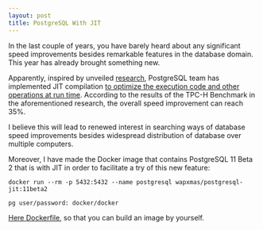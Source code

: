 ```yaml
---
layout: post
title: PostgreSQL With JIT
---
```


In the last couple of years, you have barely heard about any significant speed improvements besides remarkable features in the database domain. This year has already brought something new.

Apparently, inspired by unveiled [research](https://www.pgcon.org/2017/schedule/attachments/467_PGCon%202017-05-26%2015-00%20ISPRAS%20Dynamic%20Compilation%20of%20SQL%20Queries%20in%20PostgreSQL%20Using%20LLVM%20JIT.pdf), PostgreSQL team has implemented JIT compilation [to optimize the execution code and other operations at run time]( https://www.postgresql.org/about/news/1855/). According to the results of the TPC-H Benchmark in the aforementioned research, the overall speed improvement can reach 35%.

I believe this will lead to renewed interest in searching ways of database speed improvements besides widespread distribution of database over multiple computers.

Moreover, I have made the Docker image that contains PostgreSQL 11 Beta 2 that is with JIT in order to facilitate a try of this new feature:

`docker run --rm -p 5432:5432 --name postgresql wapxmas/postgresql-jit:11beta2`

`pg user/password: docker/docker`

[Here Dockerfile](https://github.com/wapxmas/DockerImages/blob/master/PostgreSQL-JIT/Dockerfile), so that you can build an image by yourself.
